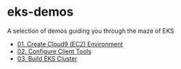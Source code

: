 # eks-demos
A selection of demos guiding you through the maze of EKS

* [01. Create Cloud9 (EC2) Environment](01-cloud9/README.md)
* [02. Configure Client Tools](02-toolset/README.md)
* [03. Build EKS Cluster](03-build-eks/README.md)
